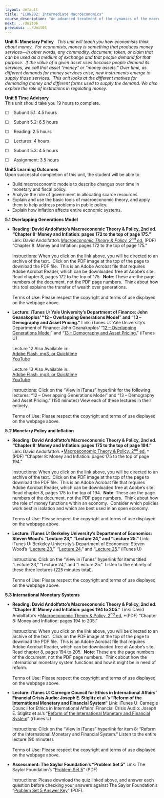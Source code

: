 ```yaml
---
layout: default
title: "ECON202: Intermediate Macroeconomics"
course_description: "An advanced treatment of the dynamics of the macro-economy, which includes topics related to the determination of aggregate output, the determination of the interest rate, business cycle theories and stabilization, the stock market, household and firm behavior in the macro-economy, and debates in macroeconomics."
next: ../Unit06
previous: ../Unit04
---
```

**Unit 5: Monetary Policy** <span id="5"></span> 
*This unit will teach you how economists think about money.  For
economists, money is something that produces money services—in other
words, any commodity, document, token, or claim that can be used as a
medium of exchange and that people demand for that purpose.  If the
value of a given asset rises because people demand its services, we call
that asset “money” or “money assets.” Over time, as different demands
for money services arise, new instruments emerge to supply those
services.  This unit looks at the different motives for demanding money
and different forms used to supply the demand. We also explore the role
of institutions in regulating money.*

**Unit 5 Time Advisory**  
This unit should take you 19 hours to complete.  
  
 ☐    Subunit 5.1: 4.5 hours  
  
 ☐    Subunit 5.2: 6.5 hours
  
 ☐    Reading: 2.5 hours  
  
 ☐    Lectures: 4 hours

☐    Subunit 5.3: 4.5 hours  
  
 ☐    Assignment: 3.5 hours

**Unit5 Learning Outcomes**  
Upon successful completion of this unit, the student will be able to:  
  
-   Build macroeconomic models to describe changes over time in monetary
    and fiscal policy.
-   Analyze the role of government in allocating scarce resources.
-   Explain and use the basic tools of macroeconomic theory, and apply
    them to help address problems in public policy.
-   Explain how inflation affects entire economic systems.

**5.1 Overlapping Generations Model** <span id="5.1"></span> 
-   **Reading: David Andolfatto’s Macroeconomic Theory & Policy, 2nd ed.
    “Chapter 8: Money and Inflation: pages 172 to the top of page
    175.”**
    Link: David Andolfatto’s *[Macroeconomic Theory & Policy,
    2<sup>nd</sup> ed.](http://mpra.ub.uni-muenchen.de/6403/)* (PDF)
    “Chapter 8: Money and Inflation: pages 172 to the top of page
    175.”  
        
     Instructions: When you click on the link above, you will be
    directed to an archive of the text.  Click on the PDF image at the
    top of the page to download the PDF file.  This is an Adobe Acrobat
    file that requires Adobe Acrobat Reader, which can be downloaded
    free at Adobe’s site.  Read chapter 8, pages 172 to the top of 175.
     **Note**: These are the page numbers of the document, not the PDF
    page numbers.  Think about how this tool explains the transfer of
    wealth over generations.   
        
     Terms of Use: Please respect the copyright and terms of use
    displayed on the webpage above.

-   **Lecture: iTunes U: Yale University’s Department of Finance: John
    Geanakoplos’ “12 – Overlapping Generations Model” and “13 –
    Demography and Asset Pricing.”**
    Link: iTunes U: Yale University’s Department of Finance: John
    Geanakoplos’ “[12 – Overlapping Generations
    Model](http://itunes.apple.com/us/podcast/12-overlapping-generations/id428549105?i=92460073)”
    and “[13 – Demography and Asset
    Pricing.](http://itunes.apple.com/us/podcast/13-demography-asset-pricing/id428549105?i=92460074)”
    (iTunes U)  
        
     Lecture 12 Also Available in:  
     [Adobe Flash, mp3, or
    Quicktime](http://oyc.yale.edu/economics/econ-251/lecture-12)  
     [YouTube](http://www.youtube.com/watch?v=ecqWJ_7ERCI&feature=related)  
        
     Lecture 13 Also Available in:  
     [Adobe Flash, mp3, or
    Quicktime](http://oyc.yale.edu/economics/econ-251/lecture-13)  
     [YouTube](http://www.youtube.com/watch?v=cMjAdnQA7xk&feature=relmfu)  
        
     Instructions: Click on the “View in iTunes” hyperlink for the
    following lectures: “12 – Overlapping Generations Model” and “13 –
    Demography and Asset Pricing.” (150 minutes) View each of these
    lectures in their entirety.  
        
     Terms of Use: Please respect the copyright and terms of use
    displayed on the webpage above.

**5.2 Monetary Policy and Inflation** <span id="5.2"></span> 
-   **Reading: David Andolfatto’s Macroeconomic Theory & Policy, 2nd ed.
    “Chapter 8: Money and Inflation: pages 175 to the top of page
    194.”**
    Link: David Andolfatto’s *[Macroeconomic Theory & Policy,
    2<sup>nd</sup> ed.](http://mpra.ub.uni-muenchen.de/6403/) *(PDF)
    “Chapter 8: Money and Inflation: pages 175 to the top of page
    194.”  
        
     Instructions: When you click on the link above, you will be
    directed to an archive of the text.  Click on the PDF image at the
    top of the page to download the PDF file.  This is an Adobe Acrobat
    file that requires Adobe Acrobat Reader, which can be downloaded
    free at Adobe’s site.  Read chapter 8, pages 175 to the top of 194.
     **Note**: These are the page numbers of the document, not the PDF
    page numbers.  Think about how the role of money functions within an
    economy.  Consider which policies work best in isolation and which
    are best used in an open economy.  
        
     Terms of Use: Please respect the copyright and terms of use
    displayed on the webpage above.

-   **Lecture: iTunes U: Berkeley University’s Department of Economics:
    Steven Wood’s “Lecture 23,” “Lecture 24,” and “Lecture 25.”**
    Link: iTunes U: Berkeley University’s Department of Economics:
    Steven Wood’s “[Lecture
    23](http://itunes.apple.com/us/itunes-u/economics-100b-001-spring/id438300922),” 
    “[Lecture
    24](http://itunes.apple.com/us/itunes-u/economics-100b-001-spring/id438300922),”
    and “[Lecture
    25](http://itunes.apple.com/us/itunes-u/economics-100b-001-spring/id438300922).”
    (iTunes U)  
        
     Instructions: Click on the “View in iTunes” hyperlink for items
    titled “Lecture 23,” “Lecture 24,” and “Lecture 25.”  Listen to the
    entirety of these three lectures (225 minutes total).  
        
     Terms of Use: Please respect the copyright and terms of use
    displayed on the webpage above.

**5.3 International Monetary Systems** <span id="5.3"></span> 
-   **Reading: David Andolfatto’s Macroeconomic Theory & Policy, 2nd ed.
    “Chapter 8: Money and Inflation: pages 194 to 205.”**
    Link: David Andolfatto’s *[Macroeconomic Theory & Policy,
    2<sup>nd</sup> ed.](http://mpra.ub.uni-muenchen.de/6403/) *(PDF)
    “Chapter 8: Money and Inflation: pages 194 to 205.”  
        
     Instructions: When you click on the link above, you will be
    directed to an archive of the text.  Click on the PDF image at the
    top of the page to download the PDF file.  This is an Adobe Acrobat
    file that requires Adobe Acrobat Reader, which can be downloaded
    free at Adobe’s site.  Read chapter 8, pages 194 to 205.  **Note**:
    These are the page numbers of the document, not the PDF page
    numbers.  Think about how the international monetary system
    functions and how it might be in need of reform.  
        
     Terms of Use: Please respect the copyright and terms of use
    displayed on the webpage above.

-   **Lecture: iTunes U: Carnegie Council for Ethics in International
    Affairs’ Financial Crisis Audio: Joseph E. Stiglitz et al.’s “Reform
    of the International Monetary and Financial System”**
    Link: iTunes U: Carnegie Council for Ethics in International
    Affairs’ Financial Crisis Audio: Joseph E. Stiglitz et al.’s
    “[Reform of the International Monetary and Financial
    System](http://itunes.apple.com/us/itunes-u/financial-crisis-audio/id405950350)”
    (iTunes U)  
        
     Instructions: Click on the “View in iTunes” hyperlink for item 8:
    “Reform of the International Monetary and Financial System.” Listen
    to the entire lecture (90 minutes).  
        
     Terms of Use: Please respect the copyright and terms of use
    displayed on the webpage above.

-   **Assessment: The Saylor Foundation’s “Problem Set 5”**
    Link: The Saylor Foundation’s “[Problem Set
    5](http://www.saylor.org/site/wp-content/uploads/2011/11/ECON202-Problem-Set-Unit-5.pdf)”
    (PDF)  
        
     Instructions: Please download the quiz linked above, and answer
    each question before checking your answers against The Saylor
    Foundation’s “[Problem Set 5 Answer
    Key](http://www.saylor.org/site/wp-content/uploads/2011/11/ECON202-Problem-Set-Unit-5-Answer-Key.pdf)”
    (PDF).


